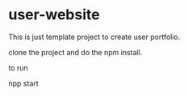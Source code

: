 # user-website

This is just template project to create user portfolio.

clone the project and do the npm install.

to run 

npp start
